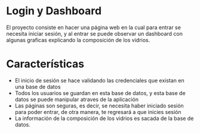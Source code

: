 # Login y Dashboard
El proyecto consiste en hacer una página web en la cual para entrar se necesita iniciar sesión, y al
entrar se puede observar un dashboard con algunas graficas explicando la composición de los vidrios.

# Características
- El inicio de sesión se hace validando las credenciales que existan en una base de datos
- Todos los usuarios se guardan en esta base de datos, y esta base de datos se puede manipular atraves de la aplicación
- Las páginas son seguras, es decir, se necesita haber iniciado sesión para poder entrar, de otra manera, te regresará a que inicies sesión
- La información de la composición de los vidrios es sacada de la base de datos.
